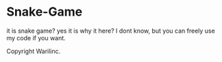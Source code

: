 # Snake-Game
it is snake game?
yes it is
why it here?
I dont know, but you can freely use my code if you want.

Copyright Warilinc.
